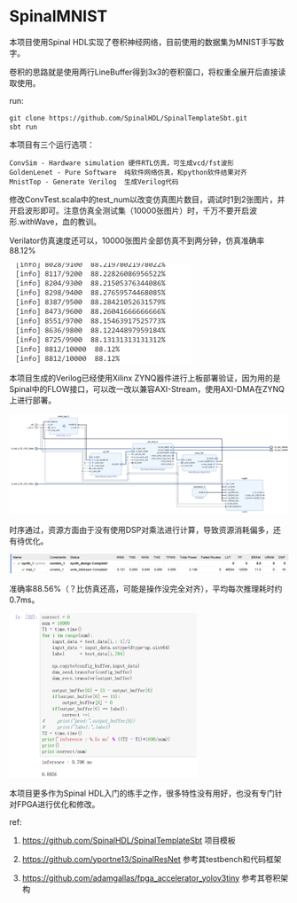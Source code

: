 # SpinalMNIST

本项目使用Spinal HDL实现了卷积神经网络，目前使用的数据集为MNIST手写数字。



卷积的思路就是使用两行LineBuffer得到3x3的卷积窗口，将权重全展开后直接读取使用。



run:

```
git clone https://github.com/SpinalHDL/SpinalTemplateSbt.git
sbt run
```

本项目有三个运行选项：

```
ConvSim - Hardware simulation 硬件RTL仿真，可生成vcd/fst波形
GoldenLenet - Pure Software  纯软件网络仿真，和python软件结果对齐
MnistTop - Generate Verilog  生成Verilog代码
```



修改ConvTest.scala中的test_num以改变仿真图片数目，调试时1到2张图片，并开启波形即可。注意仿真全测试集（10000张图片）时，千万不要开启波形.withWave，血的教训。

Verilator仿真速度还可以，10000张图片全部仿真不到两分钟，仿真准确率88.12%

<img src=".\readme.assets\image-20230624102325391.png" alt="image-20230624102325391" style="zoom: 50%;" />



本项目生成的Verilog已经使用Xilinx ZYNQ器件进行上板部署验证，因为用的是Spinal中的FLOW接口，可以改一改以兼容AXI-Stream，使用AXI-DMA在ZYNQ上进行部署。

<img src=".\readme.assets\image-20230624101125388.png" alt="image-20230624102325391" style="zoom: 50%;" />

时序通过，资源方面由于没有使用DSP对乘法进行计算，导致资源消耗偏多，还有待优化。

<img src=".\readme.assets\image-20230624101147842.png" alt="image-20230624102325391" style="zoom: 50%;" />


准确率88.56%（？比仿真还高，可能是操作没完全对齐），平均每次推理耗时约0.7ms。

<img src=".\readme.assets\8d05aafe82ad590ae10b97a5fbf2a71.png" alt="8d05aafe82ad590ae10b97a5fbf2a71" style="zoom:33%;" />



本项目更多作为Spinal HDL入门的练手之作，很多特性没有用好，也没有专门针对FPGA进行优化和修改。

ref:

1. https://github.com/SpinalHDL/SpinalTemplateSbt 项目模板

2. https://github.com/yportne13/SpinalResNet 参考其testbench和代码框架

3. https://github.com/adamgallas/fpga_accelerator_yolov3tiny 参考其卷积架构

